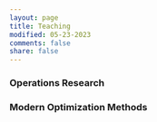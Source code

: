 ```yaml
---
layout: page
title: Teaching
modified: 05-23-2023
comments: false
share: false
---
```


### Operations Research

### Modern Optimization Methods

